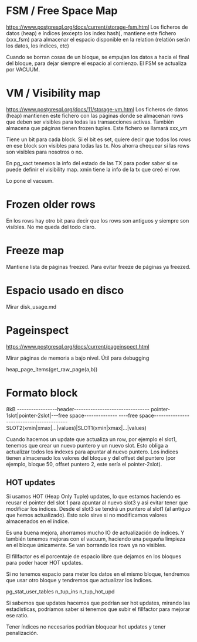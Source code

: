 # FSM / Free Space Map
https://www.postgresql.org/docs/current/storage-fsm.html
Los ficheros de datos (heap) e índices (excepto los index hash), mantiene este fichero (xxx_fsm) para almacenar el espacio disponible en la relation (relatión serán los datos, los índices, etc)

Cuando se borran cosas de un bloque, se empujan los datos a hacia el final del bloque, para dejar siempre el espacio al comienzo.
El FSM se actualiza por VACUUM.


# VM / Visibility map
https://www.postgresql.org/docs/11/storage-vm.html
Los ficheros de datos (heap) mantienen este fichero con las páginas donde se almacenan rows que deben ser visibles para todas las transacciones activas.
También almacena que páginas tienen frozen tuples.
Este fichero se llamará xxx_vm

Tiene un bit para cada block.
Si el bit es set, quiere decir que todos los rows en ese block son visibles para todas las tx.
Nos ahorra chequear si las rows son visibles para nosotros o no.

En pg_xact tenemos la info del estado de las TX para poder saber si se puede definir el visibility map.
xmin tiene la info de la tx que creó el row.

Lo pone el vacuum.


# Frozen older rows
En los rows hay otro bit para decir que los rows son antiguos y siempre son visibles.
No me queda del todo claro.


# Freeze map
Mantiene lista de páginas freezed.
Para evitar freeze de páginas ya freezed.



# Espacio usado en disco
Mirar disk_usage.md



# Pageinspect
https://www.postgresql.org/docs/current/pageinspect.html

Mirar páginas de memoria a bajo nivel.
Útil para debugging

heap_page_items(get_raw_page(a,b))



# Formato block
8kB
-----------------header--------------------------------
pointer-1slot|pointer-2slot|---free space--------------
----free space-----------------------------------------
SLOT2(xmin|xmax|...|values)|SLOT1(xmin|xmax|...|values)

Cuando hacemos un update que actualiza un row, por ejemplo el slot1, tenemos que crear un nuevo puntero y un nuevo slot.
Esto obliga a actualizar todos los indexes para apuntar al nuevo puntero.
Los índices tienen almacenado los valores del bloque y del offset del puntero (por ejemplo, bloque 50, offset puntero 2, este sería el pointer-2slot).

## HOT updates
Si usamos HOT (Heap Only Tuple) updates, lo que estamos haciendo es reusar el pointer del slot 1 para apuntar al nuevo slot3 y asi evitar tener que modificar los índices.
Desde el slot3 se tendrá un puntero al slot1 (al antiguo que hemos actualizado).
Esto solo sirve si no modificamos valores almacenados en el índice.

Es una buena mejora, ahorramos mucho IO de actualización de índices.
Y también tenemos mejoras con el vacuum, haciendo una pequeña limpieza en el bloque únicamente.
Se van borrando los rows ya no visibles.

El fillfactor es el porcentaje de espacio libre que dejamos en los bloques para poder hacer HOT updates.

Si no tenemos espacio para meter los datos en el mismo bloque, tendremos que usar otro bloque y tendremos que actualizar los índices.

pg_stat_user_tables
n_tup_ins
n_tup_hot_upd

Si sabemos que updates hacemos que podrían ser hot updates, mirando las estadísticas, podríamos saber si tenemos que subir el fillfactor para mejorar ese ratio.

Tener índices no necesarios podrían bloquear hot updates y tener penalización.
